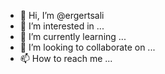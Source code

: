 - 👋 Hi, I’m @ergertsali
- 👀 I’m interested in ...
- 🌱 I’m currently learning ...
- 💞️ I’m looking to collaborate on ...
- 📫 How to reach me ...

<!---
ergertsali/ergertsali is a ✨ special ✨ repository because its `README.md` (this file) appears on your GitHub profile.
You can click the Preview link to take a look at your changes.
--->
